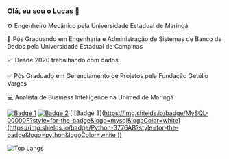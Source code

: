 ### Olá, eu sou o Lucas 👋

⚙️ Engenheiro Mecânico pela Universidade Estadual de Maringá  

📖 Pós Graduando em Engenharia e Administração de Sistemas de Banco de Dados pela Universidade Estadual de Campinas 

📈 Desde 2020 trabalhando com dados 

✅ Pós Graduado em Gerenciamento de Projetos pela Fundação Getúlio Vargas

💻 Analista de Business Intelligence na Unimed de Maringá

[![Badge 1](	https://img.shields.io/badge/Microsoft_SQL_Server-CC2927?style=for-the-badge&logo=microsoft-sql-server&logoColor=white)](link-para-o-repositorio-1)
[![Badge 2](https://img.shields.io/badge/MySQL-00000F?style=for-the-badge&logo=mysql&logoColor=white)](link-para-o-repositorio-1)
[![Badge 3]([https://img.shields.io/badge/MySQL-00000F?style=for-the-badge&logo=mysql&logoColor=white](https://img.shields.io/badge/Python-3776AB?style=for-the-badge&logo=python&logoColor=white
))](link-para-o-repositorio-1)


[![Top Langs](https://github-readme-stats.vercel.app/api/top-langs/?username=anuraghazra&hide_progress=true)](https://github.com/anuraghazra/github-readme-stats)

